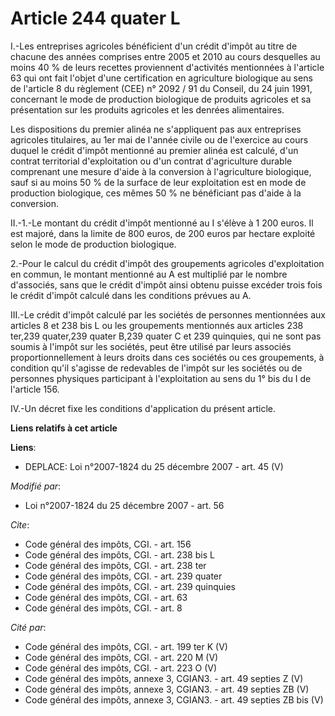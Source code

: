 # Article 244 quater L

I.-Les entreprises agricoles bénéficient d'un crédit d'impôt au titre de chacune des années comprises entre 2005 et 2010 au
cours desquelles au moins 40 % de leurs recettes proviennent d'activités mentionnées à l'article 63 qui ont fait l'objet
d'une certification en agriculture biologique au sens de l'article 8 du règlement (CEE) n° 2092 / 91 du Conseil, du 24 juin
1991, concernant le mode de production biologique de produits agricoles et sa présentation sur les produits agricoles et les
denrées alimentaires. 

Les dispositions du premier alinéa ne s'appliquent pas aux entreprises agricoles titulaires, au 1er mai de l'année civile ou
de l'exercice au cours duquel le crédit d'impôt mentionné au premier alinéa est calculé, d'un contrat territorial
d'exploitation ou d'un contrat d'agriculture durable comprenant une mesure d'aide à la conversion à l'agriculture biologique,
sauf si au moins 50 % de la surface de leur exploitation est en mode de production biologique, ces mêmes 50 % ne bénéficiant
pas d'aide à la conversion. 

II.-1.-Le montant du crédit d'impôt mentionné au I s'élève à 1 200 euros. Il est majoré, dans la limite de 800 euros, de 200
euros par hectare exploité selon le mode de production biologique. 

2.-Pour le calcul du crédit d'impôt des groupements agricoles d'exploitation en commun, le montant mentionné au A est
multiplié par le nombre d'associés, sans que le crédit d'impôt ainsi obtenu puisse excéder trois fois le crédit d'impôt
calculé dans les conditions prévues au A. 

III.-Le crédit d'impôt calculé par les sociétés de personnes mentionnées aux articles 8 et 238 bis L ou les groupements
mentionnés aux articles 238 ter,239 quater,239 quater B,239 quater C et 239 quinquies, qui ne sont pas soumis à l'impôt sur
les sociétés, peut être utilisé par leurs associés proportionnellement à leurs droits dans ces sociétés ou ces groupements, à
condition qu'il s'agisse de redevables de l'impôt sur les sociétés ou de personnes physiques participant à l'exploitation au
sens du 1° bis du I de l'article 156. 

IV.-Un décret fixe les conditions d'application du présent article.

**Liens relatifs à cet article**

**Liens**:

  - DEPLACE: Loi n°2007-1824 du 25 décembre 2007 - art. 45 (V)

_Modifié par_:

  - Loi n°2007-1824 du 25 décembre 2007 - art. 56

_Cite_:

  - Code général des impôts, CGI. - art. 156
  - Code général des impôts, CGI. - art. 238 bis L
  - Code général des impôts, CGI. - art. 238 ter
  - Code général des impôts, CGI. - art. 239 quater
  - Code général des impôts, CGI. - art. 239 quinquies
  - Code général des impôts, CGI. - art. 63
  - Code général des impôts, CGI. - art. 8

_Cité par_:

  - Code général des impôts, CGI. - art. 199 ter K (V)
  - Code général des impôts, CGI. - art. 220 M (V)
  - Code général des impôts, CGI. - art. 223 O (V)
  - Code général des impôts, annexe 3, CGIAN3. - art. 49 septies Z (V)
  - Code général des impôts, annexe 3, CGIAN3. - art. 49 septies ZB (V)
  - Code général des impôts, annexe 3, CGIAN3. - art. 49 septies ZB bis (V)
